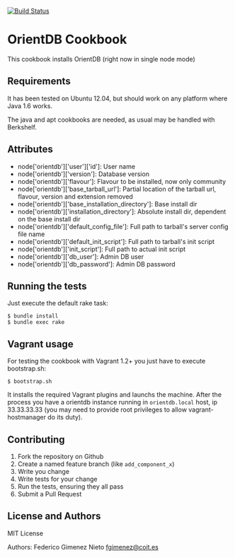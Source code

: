 [![Build Status](https://travis-ci.org/fgimenez/orientdb-cookbook.png)](https://travis-ci.org/fgimenez/orientdb-cookbook)

OrientDB Cookbook
=================
This cookbook installs OrientDB (right now in single node mode)

Requirements
------------

It has been tested on Ubuntu 12.04, but should work on any platform where Java 1.6 works. 

The java and apt cookbooks are needed, as usual may be handled with Berkshelf. 


Attributes
----------
* node['orientdb']['user']['id']: User name
* node['orientdb']['version']: Database version
* node['orientdb']['flavour']: Flavour to be installed, now only community
* node['orientdb']['base_tarball_url']: Partial location of the tarball url, flavour, version and extension removed
* node['orientdb']['base_installation_directory']: Base install dir
* node['orientdb']['installation_directory']: Absolute install dir, dependent on the base install dir
* node['orientdb']['default_config_file']: Full path to tarball's server config file name
* node['orientdb']['default_init_script']: Full path to tarball's init script
* node['orientdb']['init_script']: Full path to actual init script
* node['orientdb']['db_user']: Admin DB user
* node['orientdb']['db_password']: Admin DB password

Running the tests
-----------------

Just execute the default rake task:

    $ bundle install
    $ bundle exec rake

Vagrant usage
-------------

For testing the cookbook with Vagrant 1.2+ you just have to execute bootstrap.sh:

    $ bootstrap.sh

It installs the required Vagrant plugins and launchs the machine. After the process you have a orientdb instance running in ```orientdb.local``` host, ip 33.33.33.33 (you may need to provide root privileges to allow vagrant-hostmanager do its duty).

Contributing
------------

1. Fork the repository on Github
2. Create a named feature branch (like `add_component_x`)
3. Write you change
4. Write tests for your change
5. Run the tests, ensuring they all pass
6. Submit a Pull Request

License and Authors
-------------------
MIT License

Authors: Federico Gimenez Nieto <fgimenez@coit.es>


